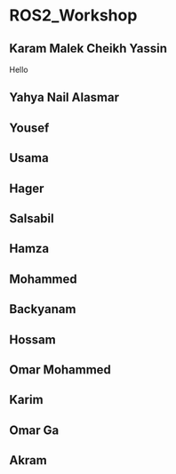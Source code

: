 # ROS2_Workshop

## Karam Malek Cheikh Yassin
Hello

## Yahya Nail Alasmar 

## Yousef

## Usama

## Hager

## Salsabil

## Hamza

## Mohammed

## Backyanam

## Hossam

## Omar Mohammed

## Karim

## Omar Ga

## Akram
